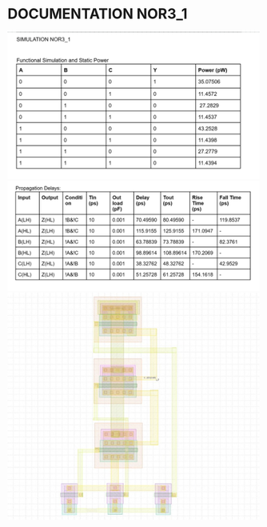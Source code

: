 # DOCUMENTATION NOR3_1
<img src="images/Screenshot 2025-08-15 150354.png" alt="Truth Table" width="600">
<img src="images/Screenshot 2025-08-15 154108.png" alt="Propogation delay" width="600">
<img src="images/nor_3.jpeg" alt="nor3_layout" width="600">
